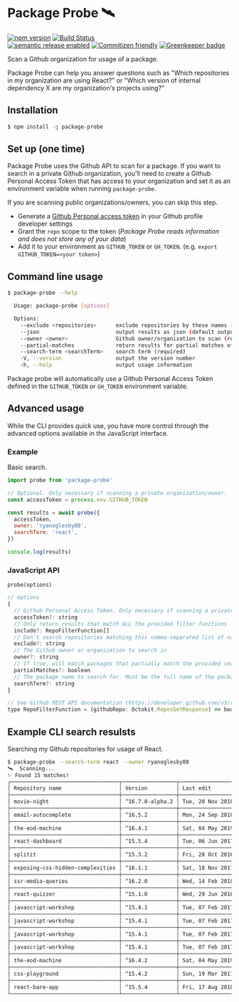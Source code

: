 # Package Probe 🛰

[![npm version](https://img.shields.io/npm/v/package-probe.svg)](https://www.npmjs.com/package/package-probe)
[![Build Status](https://api.travis-ci.org/ryanoglesby08/package-probe.svg)](https://travis-ci.org/ryanoglesby08/package-probe)<br />
[![semantic release enabled](https://img.shields.io/badge/%20%20%F0%9F%93%A6%F0%9F%9A%80-semantic--release-e10079.svg)](https://github.com/ryanoglesby08/package-probe)
[![Commitizen friendly](https://img.shields.io/badge/commitizen-friendly-brightgreen.svg)](http://commitizen.github.io/cz-cli/) [![Greenkeeper badge](https://badges.greenkeeper.io/ryanoglesby08/package-probe.svg)](https://greenkeeper.io/)

Scan a Github organization for usage of a package.

Package Probe can help you answer questions such as "Which repositories in my organization are using React?" or "Which version of internal dependency X are my organization's projects using?"

## Installation

```bash
$ npm install -g package-probe
```

## Set up (one time)

Package Probe uses the Github API to scan for a package. If you want to search in a private Github organization, you'll need to create a Github Personal Access Token that has access to your organization and set it as an environment variable when running `package-probe`.

If you are scanning public organizations/owners, you can skip this step.

- Generate a [Github Personal access token](https://github.com/settings/tokens) in your Github profile developer settings
- Grant the `repo` scope to the token (_Package Probe reads information and does not store any of your data_)
- Add it to your environment as `GITHUB_TOKEN` or `GH_TOKEN`. (e.g. `export GITHUB_TOKEN=<your token>`)

## Command line usage

```bash
$ package-probe --help

  Usage: package-probe [options]

  Options:
    --exclude <repositories>      exclude repositories by these names (comma-separated)
    --json                        output results as json (default output is a table)
    --owner <owner>               Github owner/organization to scan (required)
    --partial-matches             return results for partial matches of the search term
    --search-term <searchTerm>    search term (required)
    -V, --version                 output the version number
    -h, --help                    output usage information
```

Package probe will automatically use a Github Personal Access Token defined in the `GITHUB_TOKEN` or `GH_TOKEN` environment variable.

## Advanced usage

While the CLI provides quick use, you have more control through the advanced options available in the JavaScript interface.

### Example

Basic search.

```js
import probe from 'package-probe'

// Optional. Only necessary if scanning a private organization/owner.
const accessToken = process.env.GITHUB_TOKEN

const results = await probe({
  accessToken,
  owner: 'ryanoglesby08',
  searchTerm: 'react',
})

console.log(results)
```

### JavaScript API

`probe(options)`

```js
// options
{
  // Github Personal Access Token. Only necessary if scanning a private organization/owner.
  accessToken?: string
  // Only return results that match ALL the provided filter functions
  include?: RepoFilterFunction[]
  // Don't search repositories matching this comma-separated list of names. Must be the full name, including the owner. (e.g owner/repository-name)
  exclude?: string
  // The Github owner or organization to search in
  owner?: string
  // If true, will match packages that partially match the provided search term. Otherwise, only exact matches will be returned. This option can be used to search for multiple packages that follow a naming schema.
  partialMatches?: boolean
  // The package name to search for. Must be the full name of the package, including the owner, unless you use the `partialMatches` option.
  searchTerm?: string
}

// See Github REST API documentation (https://developer.github.com/v3/repos/#get) for available fields
type RepoFilterFunction = (githubRepo: Octokit.ReposGetResponse) => boolean
```

## Example CLI search resulsts

Searching my Github repositories for usage of React.

```bash
$ package-probe --search-term react --owner ryanoglesby08
🛰️  Scanning...
✨ Found 15 matches!
┌──────────────────────────────────┬─────────────────┬───────────────────────────────┐
│ Repository name                  │ Version         │ Last edit                     │
├──────────────────────────────────┼─────────────────┼───────────────────────────────┤
│ movie-night                      │ ^16.7.0-alpha.2 │ Tue, 20 Nov 2018 23:31:30 GMT │
├──────────────────────────────────┼─────────────────┼───────────────────────────────┤
│ email-autocomplete               │ ^16.5.2         │ Mon, 24 Sep 2018 00:05:10 GMT │
├──────────────────────────────────┼─────────────────┼───────────────────────────────┤
│ the-eod-machine                  │ ^16.4.1         │ Sat, 04 May 2019 15:42:58 GMT │
├──────────────────────────────────┼─────────────────┼───────────────────────────────┤
│ react-dashboard                  │ ^15.5.4         │ Tue, 06 Jun 2017 00:23:55 GMT │
├──────────────────────────────────┼─────────────────┼───────────────────────────────┤
│ splitit                          │ ^15.3.2         │ Fri, 28 Oct 2016 16:56:33 GMT │
├──────────────────────────────────┼─────────────────┼───────────────────────────────┤
│ exposing-css-hidden-complexities │ ^16.1.1         │ Sat, 18 Nov 2017 17:51:46 GMT │
├──────────────────────────────────┼─────────────────┼───────────────────────────────┤
│ ssr-media-queries                │ ^16.2.0         │ Wed, 14 Feb 2018 15:00:55 GMT │
├──────────────────────────────────┼─────────────────┼───────────────────────────────┤
│ react-quizzer                    │ ^15.1.0         │ Wed, 29 Jun 2016 20:41:09 GMT │
├──────────────────────────────────┼─────────────────┼───────────────────────────────┤
│ javascript-workshop              │ ^15.4.1         │ Tue, 07 Feb 2017 00:28:22 GMT │
├──────────────────────────────────┼─────────────────┼───────────────────────────────┤
│ javascript-workshop              │ ^15.4.1         │ Tue, 07 Feb 2017 00:28:22 GMT │
├──────────────────────────────────┼─────────────────┼───────────────────────────────┤
│ javascript-workshop              │ ^15.4.1         │ Tue, 07 Feb 2017 00:28:22 GMT │
├──────────────────────────────────┼─────────────────┼───────────────────────────────┤
│ javascript-workshop              │ ^15.4.1         │ Tue, 07 Feb 2017 00:28:22 GMT │
├──────────────────────────────────┼─────────────────┼───────────────────────────────┤
│ the-eod-machine                  │ ^16.4.2         │ Sat, 04 May 2019 15:42:58 GMT │
├──────────────────────────────────┼─────────────────┼───────────────────────────────┤
│ css-playground                   │ ^15.4.2         │ Sun, 19 Mar 2017 16:34:59 GMT │
├──────────────────────────────────┼─────────────────┼───────────────────────────────┤
│ react-bare-app                   │ ^15.5.4         │ Fri, 17 Aug 2018 18:37:03 GMT │
└──────────────────────────────────┴─────────────────┴───────────────────────────────┘
```
